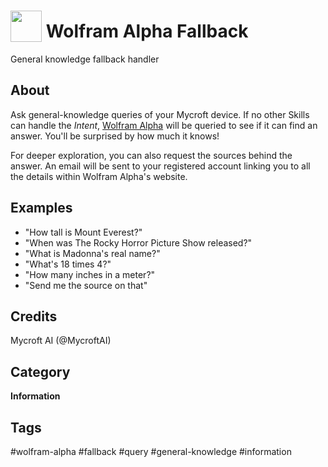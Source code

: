 # <img src='https://rawgithub.com/FortAwesome/Font-Awesome/master/advanced-options/raw-svg/solid/question.svg ' card_color='#22a7f0' width='50' height='50' style='vertical-align:bottom'/> Wolfram Alpha Fallback
General knowledge fallback handler

## About 
Ask general-knowledge queries of your Mycroft device.  If no other Skills can handle the _Intent_, [Wolfram Alpha](https://wolframalpha.com) will be queried
to see if it can find an answer.  You'll be surprised by how much it knows!

For deeper exploration, you can also request the sources behind the answer. An email will be sent to your registered account linking you to all the details within Wolfram Alpha's website.

## Examples 
* "How tall is Mount Everest?"
* "When was The Rocky Horror Picture Show released?"
* "What is Madonna's real name?"
* "What's 18 times 4?"
* "How many inches in a meter?"
* "Send me the source on that"

## Credits 
Mycroft AI (@MycroftAI)

## Category
**Information**

## Tags
#wolfram-alpha
#fallback
#query
#general-knowledge
#information
